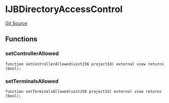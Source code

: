 # IJBDirectoryAccessControl
[Git Source](https://github.com/Bananapus/nana-core/blob/1fb5688d98a7c6e49f86f6a7e868a61ef4c2409a/src/interfaces/IJBDirectoryAccessControl.sol)


## Functions
### setControllerAllowed


```solidity
function setControllerAllowed(uint256 projectId) external view returns (bool);
```

### setTerminalsAllowed


```solidity
function setTerminalsAllowed(uint256 projectId) external view returns (bool);
```

